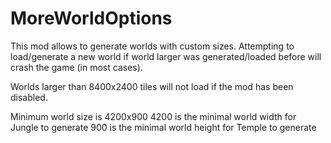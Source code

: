 # MoreWorldOptions
This mod allows to generate worlds with custom sizes.
Attempting to load/generate a new world if world larger was generated/loaded before will crash the game (in most cases).

Worlds larger than 8400x2400 tiles will not load if the mod has been disabled.

Minimum world size is 4200x900 
	4200 is the minimal world width for Jungle to generate
	900 is the minimal world height for Temple to generate
